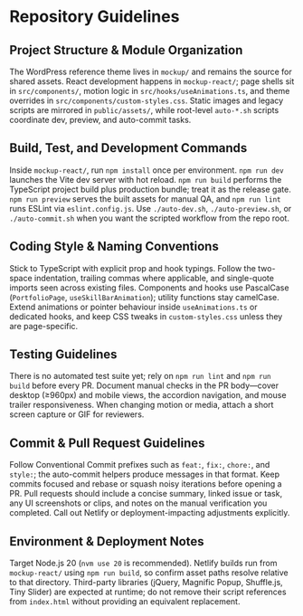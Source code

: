 # Repository Guidelines

## Project Structure & Module Organization
The WordPress reference theme lives in `mockup/` and remains the source for shared assets. React development happens in `mockup-react/`; page shells sit in `src/components/`, motion logic in `src/hooks/useAnimations.ts`, and theme overrides in `src/components/custom-styles.css`. Static images and legacy scripts are mirrored in `public/assets/`, while root-level `auto-*.sh` scripts coordinate dev, preview, and auto-commit tasks.

## Build, Test, and Development Commands
Inside `mockup-react/`, run `npm install` once per environment. `npm run dev` launches the Vite dev server with hot reload. `npm run build` performs the TypeScript project build plus production bundle; treat it as the release gate. `npm run preview` serves the built assets for manual QA, and `npm run lint` runs ESLint via `eslint.config.js`. Use `./auto-dev.sh`, `./auto-preview.sh`, or `./auto-commit.sh` when you want the scripted workflow from the repo root.

## Coding Style & Naming Conventions
Stick to TypeScript with explicit prop and hook typings. Follow the two-space indentation, trailing commas where applicable, and single-quote imports seen across existing files. Components and hooks use PascalCase (`PortfolioPage`, `useSkillBarAnimation`); utility functions stay camelCase. Extend animations or pointer behaviour inside `useAnimations.ts` or dedicated hooks, and keep CSS tweaks in `custom-styles.css` unless they are page-specific.

## Testing Guidelines
There is no automated test suite yet; rely on `npm run lint` and `npm run build` before every PR. Document manual checks in the PR body—cover desktop (≥960px) and mobile views, the accordion navigation, and mouse trailer responsiveness. When changing motion or media, attach a short screen capture or GIF for reviewers.

## Commit & Pull Request Guidelines
Follow Conventional Commit prefixes such as `feat:`, `fix:`, `chore:`, and `style:`; the auto-commit helpers produce messages in that format. Keep commits focused and rebase or squash noisy iterations before opening a PR. Pull requests should include a concise summary, linked issue or task, any UI screenshots or clips, and notes on the manual verification you completed. Call out Netlify or deployment-impacting adjustments explicitly.

## Environment & Deployment Notes
Target Node.js 20 (`nvm use 20` is recommended). Netlify builds run from `mockup-react/` using `npm run build`, so confirm asset paths resolve relative to that directory. Third-party libraries (jQuery, Magnific Popup, Shuffle.js, Tiny Slider) are expected at runtime; do not remove their script references from `index.html` without providing an equivalent replacement.
